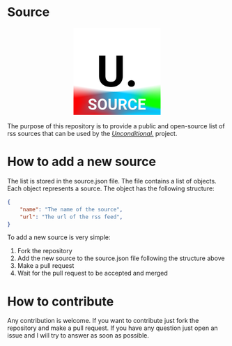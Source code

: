 # Source

<p align="center">
  <img src=".docs/logo.png" />
</p>

The purpose of this repository is to provide a public and open-source list of rss sources that can be used by the [*Unconditional.*]("https://unconditional.day") project. 
# How to add a new source
The list is stored in the source.json file. The file contains a list of objects. Each object represents a source. The object has the following structure:
```json
{
    "name": "The name of the source",
    "url": "The url of the rss feed",
}
```
To add a new source is very simple:
1. Fork the repository
2. Add the new source to the source.json file following the structure above
3. Make a pull request
4. Wait for the pull request to be accepted and merged

# How to contribute
Any contribution is welcome. If you want to contribute just fork the repository and make a pull request. If you have any question just open an issue and I will try to answer as soon as possible.
